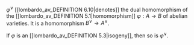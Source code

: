 $\varphi^\vee$ [[lombardo_av_DEFINITION 6.10|denotes]] the dual homomorphism of the [[lombardo_av_DEFINITION 5.1|homomorphism]] $\varphi: A \to B$ of abelian varieties. It is a homomorphism $B^\vee \to A^\vee$.

If $\varphi$ is an [[lombardo_av_DEFINITION 5.3|isogeny]], then so is $\varphi^\vee$.